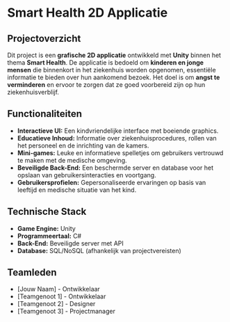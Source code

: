 # Smart Health 2D Applicatie

## Projectoverzicht

Dit project is een **grafische 2D applicatie** ontwikkeld met **Unity** binnen het thema **Smart Health**. De applicatie is bedoeld om **kinderen en jonge mensen** die binnenkort in het ziekenhuis worden opgenomen, essentiële informatie te bieden over hun aankomend bezoek. Het doel is om **angst te verminderen** en ervoor te zorgen dat ze goed voorbereid zijn op hun ziekenhuisverblijf.

## Functionaliteiten

-   **Interactieve UI:** Een kindvriendelijke interface met boeiende graphics.
-   **Educatieve Inhoud:** Informatie over ziekenhuisprocedures, rollen van het personeel en de inrichting van de kamers.
-   **Mini-games:** Leuke en informatieve spelletjes om gebruikers vertrouwd te maken met de medische omgeving.
-   **Beveiligde Back-End:** Een beschermde server en database voor het opslaan van gebruikersinteracties en voortgang.
-   **Gebruikersprofielen:** Gepersonaliseerde ervaringen op basis van leeftijd en medische situatie van het kind.

## Technische Stack

-   **Game Engine:** Unity
-   **Programmeertaal:** C#
-   **Back-End:** Beveiligde server met API
-   **Database:** SQL/NoSQL (afhankelijk van projectvereisten)

## Teamleden

-   [Jouw Naam] - Ontwikkelaar
-   [Teamgenoot 1] - Ontwikkelaar
-   [Teamgenoot 2] - Designer
-   [Teamgenoot 3] - Projectmanager
